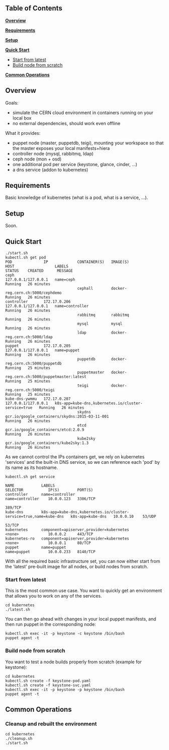 ## Table of Contents

**[Overview](#overview)**

**[Requirements](#requirements)**

**[Setup](#setup)**

**[Quick Start](#quick-start)**

* [Start from latest](#start-from-latest)
* [Build node from scratch](#build-node-from-scratch)

**[Common Operations](#common-operations)**

## Overview

Goals:
* simulate the CERN cloud environment in containers running on your local box
* no external dependencies, should work even offline

What it provides:
* puppet node (master, puppetdb, teigi), mounting your workspace so that the master exposes your local manifests+hiera
* controller node (mysql, rabbitmq, ldap)
* ceph node (mon + osd)
* one additional pod per service (keystone, glance, cinder, ...)
* a dns service (addon to kubernetes)

## Requirements

Basic knowledge of kubernetes (what is a pod, what is a service, ...).

## Setup

Soon.

## Quick Start

```
./start.sh
kubectl.sh get pod
POD              IP             CONTAINER(S)   IMAGE(S)                                         HOST                  LABELS                                                STATUS    CREATED      MESSAGE
ceph                                                                                            127.0.0.1/127.0.0.1   name=ceph                                             Running   26 minutes   
                                cephall        docker-reg.cern.ch:5000/cephdemo                                                                                             Running   26 minutes   
controller       172.17.0.206                                                                   127.0.0.1/127.0.0.1   name=controller                                       Running   26 minutes   
                                rabbitmq       rabbitmq                                                                                                                     Running   26 minutes   
                                mysql          mysql                                                                                                                        Running   26 minutes   
                                ldap           docker-reg.cern.ch:5000/ldap                                                                                                 Running   26 minutes   
puppet           172.17.0.205                                                                   127.0.0.1/127.0.0.1   name=puppet                                           Running   26 minutes   
                                puppetdb       docker-reg.cern.ch:5000/puppetdb                                                                                             Running   25 minutes   
                                puppetmaster   docker-reg.cern.ch:5000/puppetmaster:latest                                                                                  Running   25 minutes   
                                teigi          docker-reg.cern.ch:5000/teigi                                                                                                Running   25 minutes   
kube-dns-ywmmu   172.17.0.207                                                                   127.0.0.1/127.0.0.1   k8s-app=kube-dns,kubernetes.io/cluster-service=true   Running   26 minutes   
                                skydns         gcr.io/google_containers/skydns:2015-03-11-001                                                                               Running   26 minutes   
                                etcd           gcr.io/google_containers/etcd:2.0.9                                                                                          Running   26 minutes   
                                kube2sky       gcr.io/google_containers/kube2sky:1.3                                                                                        Running   26 minutes   
```

As we cannot control the IPs containers get, we rely on kubernetes 'services' and the built-in DNS service, so we can reference each 'pod' by its name as its hostname.
```
kubectl.sh get service

NAME            LABELS                                                              SELECTOR           IP(S)        PORT(S)
controller      name=controller                                                     name=controller    10.0.0.123   3306/TCP
                                                                                                                    389/TCP
kube-dns        k8s-app=kube-dns,kubernetes.io/cluster-service=true,name=kube-dns   k8s-app=kube-dns   10.0.0.10    53/UDP
                                                                                                                    53/TCP
kubernetes      component=apiserver,provider=kubernetes                             <none>             10.0.0.2     443/TCP
kubernetes-ro   component=apiserver,provider=kubernetes                             <none>             10.0.0.1     80/TCP
puppet          name=puppet                                                         name=puppet        10.0.0.233   8140/TCP
```

With all the required basic infrastructure set, you can now either start from the 'latest' pre-built image for all nodes, or build nodes from scratch.

### Start from latest

This is the most common use case. You want to quickly get an environment that allows you to work on any of the services.
```
cd kubernetes
./latest.sh
```

You can then go ahead with changes in your local puppet manifests, and then run puppet in the corresponding node:
```
kubectl.sh exec -it -p keystone -c keystone /bin/bash
puppet agent -t
```

### Build node from scratch

You want to test a node builds properly from scratch (example for keystone):
```
cd kubernetes
kubectl.sh create -f keystone-pod.yaml
kubectl.sh create -f keystone-svc.yaml
kubectl.sh exec -it -p keystone -p keystone /bin/bash
puppet agent -t
```

## Common Operations

### Cleanup and rebuilt the environment
```
cd kubernetes
./cleanup.sh
./start.sh
```
